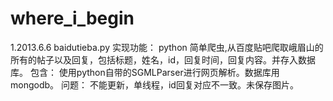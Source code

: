 where_i_begin
=============


1.2013.6.6 baidutieba.py
  实现功能：
    python 简单爬虫,从百度贴吧爬取峨眉山的所有的帖子以及回复，包括标题，姓名，id，回复时间，回复内容。并存入数据库。
  包含：
    使用python自带的SGMLParser进行网页解析。数据库用mongodb。
  问题：
    不能更新，单线程，id回复对应不一致。未保存图片。
